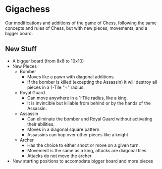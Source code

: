 # Gigachess

Our modifications and additions of the game of Chess, following the same concepts and rules of Chess, but with new pieces, movements, and a bigger board.

## New Stuff
- A bigger board (from 8x8 to 10x10)
- New Pieces
  - Bomber
    - Moves like a pawn with diagonal additions.
    - If the bomber is killed (excepting the Assassin) it will destroy all pieces in a 1-Tile "+" radius.
  - Royal Guard
    - Can move anywhere in a 1-Tile radius, like a king.
    - It is invincible but killable from behind or by the hands of the Assassin.
  - Assassin
    - Can eliminate the bomber and Royal Guard without activating their abilities.
    - Moves in a diagonal square pattern.
    - Assassins can hop over other pieces like a knight
  - Archer
    - Has the choice to either shoot or move on a given turn.
    - Movement is the same as a king, attacks are diagonal tiles.
    - Attacks do not move the archer
- New starting positions to accomodate bigger board and more pieces
